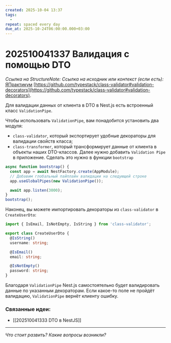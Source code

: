 ```yaml
---
created: 2025-10-04 13:37
tags:
  -
repeat: spaced every day
due_at: 2025-10-24T06:00:00.000+03:00
---
```

# 202510041337 Валидация с помощью DTO

*Ссылка на StructureNote:*
*Ссылка на исходник или контекст (если есть):* [ЯПрактикум](https://practicum.yandex.ru/learn/backend-nodejs/courses/a4214ab0-2146-4152-b90e-651bf4c7ca5e/sprints/564244/topics/1df920a3-5c6a-4fcd-884c-0f66136c2b56/lessons/d77622ea-f32d-42fa-999d-bfba555dae7d/) [https://github.com/typestack/class-validator#validation-decorators](https://github.com/typestack/class-validator#validation-decorators).

Для валидации данных от клиента в DTO в Nest.js есть встроенный класс `ValidationPipe`.

Чтобы использовать `ValidationPipe`, вам понадобится установить два модуля:

- `class-validator`, который экспортирует удобные декораторы для валидации свойств класса;
- `class-transformer`, который трансформирует данные от клиента в объекты наших DTO-классов.
Далее нужно добавить `Validation Pipe` в приложение. Сделать это нужно в функции `bootstrap`

```ts
async function bootstrap() {
  const app = await NestFactory.create(AppModule);
  // Добавим глобальный пайплайн валидации на следующей строке
  app.useGlobalPipes(new ValidationPipe());

  await app.listen(3000);
}
bootstrap();
```

Наконец, вы можете импортировать декораторы из `class-validator` в `CreateUserDto`:

```ts
import { IsEmail, IsNotEmpty, IsString } from 'class-validator';

export class CreateUserDto {
  @IsString()
  username: string;

  @IsEmail()
  email: string;

  @IsNotEmpty()
  password: string;
}
```

Благодаря `ValidationPipe` Nest.js самостоятельно будет валидировать данные по указанным декораторам. Если какое-то поле не пройдёт валидацию, `ValidationPipe` вернёт клиенту ошибку.

### Связанные идеи:

* [[202510041333 DTO в NestJS]]

---

*Что стоит развить? Какие вопросы возникли?*
